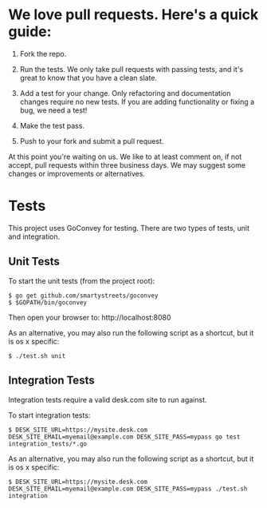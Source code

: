 # We love pull requests. Here's a quick guide:

1. Fork the repo.

2. Run the tests. We only take pull requests with passing tests, and it's great
to know that you have a clean slate.

3. Add a test for your change. Only refactoring and documentation changes
require no new tests. If you are adding functionality or fixing a bug, we need
a test!

4. Make the test pass.

5. Push to your fork and submit a pull request.

At this point you're waiting on us. We like to at least comment on, if not
accept, pull requests within three business days. We may suggest some changes
or improvements or alternatives.

# Tests

This project uses GoConvey for testing. There are two types of tests, unit and
integration.

## Unit Tests

To start the unit tests (from the project root):

    $ go get github.com/smartystreets/goconvey
    $ $GOPATH/bin/goconvey

Then open your browser to: http://localhost:8080

As an alternative, you may also run the following script as a shortcut, but it is 
os x specific:

    $ ./test.sh unit

## Integration Tests

Integration tests require a valid desk.com site to run against.

To start integration tests:

    $ DESK_SITE_URL=https://mysite.desk.com DESK_SITE_EMAIL=myemail@example.com DESK_SITE_PASS=mypass go test integration_tests/*.go

As an alternative, you may also run the following script as a shortcut, but it is 
os x specific:

    $ DESK_SITE_URL=https://mysite.desk.com DESK_SITE_EMAIL=myemail@example.com DESK_SITE_PASS=mypass ./test.sh integration

